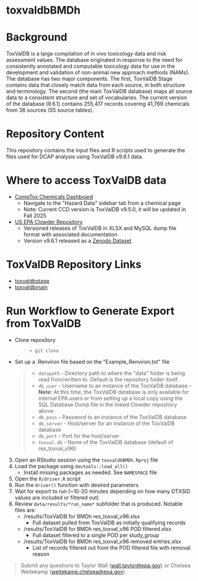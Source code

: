 
# toxvaldbBMDh

# Background
ToxValDB is a large compilation of in vivo toxicology data and risk assessment values. The database originated in response to the need for consistently annotated and computable toxicology data for use in the development and validation of non-animal new approach methods (NAMs). The database has two major components. The first, ToxValDB Stage contains data that closely match data from each source, in both structure and terminology. The second (the main ToxValDB database) maps all source data to a consistent structure and set of vocabularies. The current version of the database (9.6.1) contains 255,417 records covering 41,769 chemicals from 36 sources (55 source tables).

# Repository Content
This repository contains the input files and R scripts used to generate the files used for DCAP analysis using ToxValDB v9.6.1 data.

# Where to access ToxValDB data

- [CompTox Chemicals Dashboard](https://comptox.epa.gov/dashboard/)
	 - Navigate to the "Hazard Data" sidebar tab from a chemical page
	 - Note: Current CCD version is ToxValDB v9.5.0, it will be updated in Fall 2025
- [US EPA Clowder Repository](https://clowder.edap-cluster.com/datasets/61147fefe4b0856fdc65639b#folderId=62e184ebe4b055edffbfc22b)
	- Versioned releases of ToxValDB in XLSX and MySQL dump file format with associated documentation
	- Version v9.6.1 released as a [Zenodo Dataset](https://doi.org/10.5281/zenodo.15169253)

# ToxValDB Repository Links
- [toxvaldbstage](https://github.com/usepa/toxval_stage)
- [toxvaldbmain](https://github.com/usepa/toxvaldbmain/)

# Run Workflow to Generate Export from ToxValDB
 - Clone repository
	 >`> git clone`
 - Set up a .Renviron file based on the "Example_Renviron.txt" file
	> - `datapath`
		 - Directory path to where the "data" folder is being read from/written to. Default is the repository folder itself.
	> - `db_user`
		 - Username to an instance of the ToxValDB database
		 - **Note:** At this time, the ToxValDB database is only available for internal EPA users or from setting up a local copy using the SQL Database Dump file in the linked Clowder repository above.
	> - `db_pass`
		 - Password to an instance of the ToxValDB database
	> - `db_server`
		 - Host/server for an instance of the ToxValDB database
	> - `db_port`
		 - Port for the host/server
	 >- `toxval.db`
		 - Name of the ToxValDB database (default of res_toxval_v96)

 3. Open an RStudio session using the `toxvaldbBMDh.Rproj` file
 4. Load the package using `devtools::load_all()`
	- Install missing packages as needed. See `NAMESPACE` file
 5. Open the `R/driver.R` script
 6. Run the `driver()` function with desired parameters
 7. Wait for export to run (~10-20 minutes depending on how many DTXSID values are included or filtered out)
 8. Review `data/results/*run_name*` subfolder that is produced. Notable files are:
	- /results/ToxValDB for BMDh res_toxval_v96.xlsx
		- Full dataset pulled from ToxValDB as initially qualifying records
	- /results/ToxValDB for BMDh res_toxval_v96 POD filtered.xlsx
		- Full dataset filtered to a single POD per study_group
	- /results/ToxValDB for BMDh res_toxval_v96 removed entries.xlsx
		- List of records filtered out from the POD filtered file with removal reason

> Submit any questions to Taylor Wall (wall.taylor@epa.gov) or Chelsea Weitekamp (weitekamp.chelsea@epa.gov)
